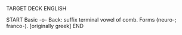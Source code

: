 TARGET DECK
ENGLISH

START
Basic
-o-
Back: suffix terminal vowel of comb. Forms (neuro-; franco-). [originally greek]
END
